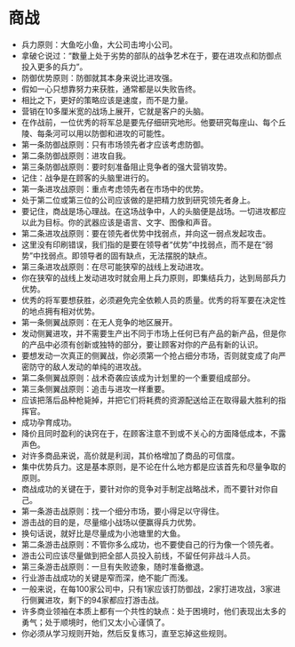 # 商战

- 兵力原则：大鱼吃小鱼，大公司击垮小公司。
- 拿破仑说过：“数量上处于劣势的部队的战争艺术在于，要在进攻点和防御点投入更多的兵力”。
- 防御优势原则：防御就其本身来说比进攻强。
- 假如一心只想靠努力来获胜，通常都是以失败告终。
- 相比之下，更好的策略应该是速度，而不是力量。
- 营销在10多厘米宽的战场上展开，它就是客户的头脑。
- 在作战前，一位优秀的将军总是要先仔细研究地形。他要研究每座山、每个丘陵、每条河可以用以防御和进攻的可能性。
- 第一条防御战原则：只有市场领先者才应该考虑防御。
- 第二条防御战原则：进攻自我。
- 第三条防御战原则：要时刻准备阻止竞争者的强大营销攻势。
- 记住：战争是在顾客的头脑里进行的。
- 第一条进攻战原则：重点考虑领先者在市场中的优势。
- 处于第二位或第三位的公司应该做的是把精力放到研究领先者身上。
- 要记住，商战是场心理战。在这场战争中，人的头脑便是战场。一切进攻都应以此为目标。你的武器应该是语言、文字、图像和声音。
- 第二条进攻战原则：要在领先者优势中找弱点，并向这一弱点发起攻击。
- 这里没有印刷错误，我们指的是要在领导者“优势”中找弱点，而不是在“弱势”中找弱点。即领导者的固有缺点，无法摆脱的缺点。
- 第三条进攻战原则：在尽可能狭窄的战线上发动进攻。
- 你在狭窄的战线上发动进攻时就会用上兵力原则，即集结兵力，达到局部兵力优势。
- 优秀的将军要想获胜，必须避免完全依赖人员的质量。优秀的将军要在决定性的地点拥有相对优势。
- 第一条侧翼战原则：在无人竞争的地区展开。
- 发动侧翼进攻，并不需要生产出不同于市场上任何已有产品的新产品，但是你的产品中必须有创新或独特的部分，要让顾客对你的产品有新的认识。
- 要想发动一次真正的侧翼战，你必须第一个抢占细分市场，否则就变成了向严密防守的敌人发动的单纯的进攻战。
- 第二条侧翼战原则：战术奇袭应该成为计划里的一个重要组成部分。
- 第三条侧翼战原则：追击与进攻一样重要。
- 应该把落后品种枪毙掉，并把它们将耗费的资源配送给正在取得最大胜利的指挥官。
- 成功孕育成功。
- 降价且同时盈利的诀窍在于，在顾客注意不到或不关心的方面降低成本，不露声色。
- 对许多商品来说，高价就是利润，其价格增加了商品的可信度。
- 集中优势兵力。这是基本原则，是不论在什么地方都是应该首先和尽量争取的原则。
- 商战成功的关键在于，要针对你的竞争对手制定战略战术，而不要针对你自己。
- 第一条游击战原则：找一个细分市场，要小得足以守得住。
- 游击战的目的是，尽量缩小战场以便赢得兵力优势。
- 换句话说，就好比是尽量成为小池塘里的大鱼。
- 第二条游击战原则：不管你多么成功，也不要使自己的行为像一个领先者。
- 游击公司应该尽量做到把全部人员投入前线，不留任何非战斗人员。
- 第三条游击战原则：一旦有失败迹象，随时准备撤退。
- 行业游击战成功的关键是窄而深，绝不能广而浅。
- 一般来说，在每100家公司中，只有1家应该打防御战，2家打进攻战，3家进行侧翼进攻，剩下的94家都应打游击战。
- 许多商业领袖在本质上都有一个共性的缺点：处于困境时，他们表现出太多的勇气；处于顺境时，他们又太小心谨慎了。
- 你必须从学习规则开始，然后反复练习，直至忘掉这些规则。

